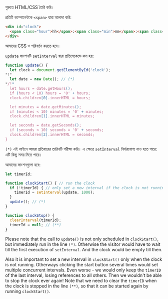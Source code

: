 শুরুতে HTML/CSS তৈরি করি।

প্রতিটি কম্পোনেন্টকে `<span>` দ্বারা আলাদা করি:

```html
<div id="clock">
  <span class="hour">hh</span>:<span class="min">mm</span>:<span class="sec">ss</span>
</div>
```

আমাদের CSS ও পরিবর্তন করতে হবে।

`update` ফাংশনটি `setInterval` দ্বারা প্রতিসেকেন্ডে কল হয়:

```js
function update() {
  let clock = document.getElementById('clock');
*!*
  let date = new Date(); // (*)
*/!*
  let hours = date.getHours();
  if (hours < 10) hours = '0' + hours;
  clock.children[0].innerHTML = hours;

  let minutes = date.getMinutes();
  if (minutes < 10) minutes = '0' + minutes;
  clock.children[1].innerHTML = minutes;

  let seconds = date.getSeconds();
  if (seconds < 10) seconds = '0' + seconds;
  clock.children[2].innerHTML = seconds;
}
```

`(*)` এই লাইনে আমরা প্রতিবারের তারিখটি পরীক্ষা করি। এ ক্ষেত্রে `setInterval` নির্ভরযোগ্য নাও হতে পারে: এটি কিছু সময় নিতে পারে।

আমাদের ফাংশনগুলো হবে:

```js
let timerId;

function clockStart() { // run the clock  
  if (!timerId) { // only set a new interval if the clock is not running
    timerId = setInterval(update, 1000);
  }
  update(); // (*)
}

function clockStop() {
  clearInterval(timerId);
  timerId = null; // (**)
}
```

Please note that the call to `update()` is not only scheduled in `clockStart()`, but immediately run in the line `(*)`. Otherwise the visitor would have to wait till the first execution of `setInterval`. And the clock would be empty till then.

Also it is important to set a new interval in `clockStart()` only when the clock is not running. Otherways clicking the start button several times would set multiple concurrent intervals. Even worse - we would only keep the `timerID` of the last interval, losing references to all others. Then we wouldn't be able to stop the clock ever again! Note that we need to clear the `timerID` when the clock is stopped in the line `(**)`, so that it can be started again by running `clockStart()`.
